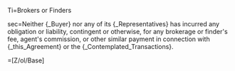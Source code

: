 Ti=Brokers or Finders

sec=Neither {_Buyer} nor any of its {_Representatives} has incurred any obligation or liability, contingent or otherwise, for any brokerage or finder's fee, agent's commission, or other similar payment in connection with {_this_Agreement} or the {_Contemplated_Transactions}.

=[Z/ol/Base]
